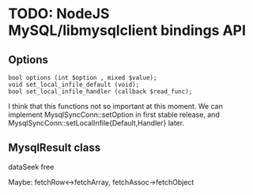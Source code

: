 TODO: NodeJS MySQL/libmysqlclient bindings API
==============================================

Options
-------

    bool options (int $option , mixed $value);
    void set_local_infile_default (void);
    bool set_local_infile_handler (callback $read_func);

I think that this functions not so important at this moment.
We can implement MysqlSyncConn::setOption in first stable release,
and MysqlSyncConn::setLocalInfile{Default,Handler} later.


MysqlResult class
-----------------

dataSeek
free

Maybe: fetchRow<->fetchArray, fetchAssoc->fetchObject

